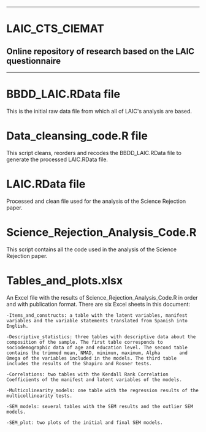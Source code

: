 ----------------------------------------------------------------------------------------------------------------------------------------------------------------
# LAIC_CTS_CIEMAT
Online repository of research based on the LAIC questionnaire
----------------------------------------------------------------------------------------------------------------------------------------------------------------
----------------------------------------------------------------------------------------------------------------------------------------------------------------

# BBDD_LAIC.RData file
This is the initial raw data file from which all of LAIC's analysis are based.

# Data_cleansing_code.R file
This script cleans, reorders and recodes the BBDD_LAIC.RData file to generate the processed LAIC.RData file.

# LAIC.RData file
Processed and clean file used for the analysis of the Science Rejection paper.

# Science_Rejection_Analysis_Code.R
This script contains all the code used in the analysis of the Science Rejection paper.

# Tables_and_plots.xlsx
An Excel file with the results of Science_Rejection_Analysis_Code.R in order and with publication format. There are six Excel sheets in this document:

    -Items_and_constructs: a table with the latent variables, manifest variables and the variable statements translated from Spanish into English.
  
    -Descriptive_statistics: three tables with descriptive data about the composition of the sample. The first table corresponds to sociodemographic data of age and education level. The second table contains the trimmed mean, NMAD, minimun, maximum, Alpha       and Omega of the variables included in the models. The third table includes the results of the Shapiro and Rosner tests.
  
    -Correlations: two tables with the Kendall Rank Correlation Coefficients of the manifest and latent variables of the models.

    -Multicolinearity_models: one table with the regression results of the multicollinearity tests.

    -SEM_models: several tables with the SEM results and the outlier SEM models.

    -SEM_plot: two plots of the initial and final SEM models.
  
